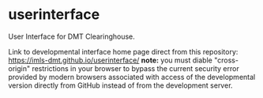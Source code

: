 # userinterface
User Interface for DMT Clearinghouse.

Link to developmental interface home page direct from this repository: https://imls-dmt.github.io/userinterface/
**note:** you must diable "cross-origin" restrictions in your browser to bypass the current security error provided by modern browsers associated with access of the developmental version directly from GitHub instead of from the development server. 
